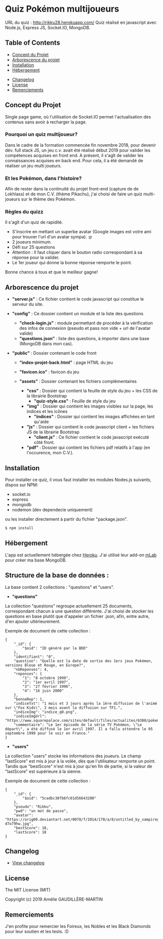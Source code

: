 # Quiz Pokémon multijoueurs

URL du quiz : http://rikku28.herokuapp.com/
Quiz réalisé en javascript avec Node.js, Express JS, Socket.IO, MongoDB.

## Table of Contents

<!-- MarkdownTOC autolink=true bracket=round depth=2 -->
- [Concept du Projet](#Concept-du-Projet)
- [Arborescence du projet](#Arborescence-du-projet)
- [Installation](#installation)
- [Hébergement](#Hébergement)

<!-- - [Options](#options)
  - [Game_New-test options](#Game_New-test-options)
  - [http-proxy events](#http-proxy-events)
  - [http-proxy options](#http-proxy-options)
- [WebSocket](#websocket)
  - [External WebSocket upgrade](#external-websocket-upgrade) -->

- [Changelog](#changelog)
- [License](#license)
- [Remerciements](#Remerciements)

<!-- /MarkdownTOC -->

## Concept du Projet

Single page game, où l'utilisation de Socket.IO permet l'actualisation des contenus sans avoir à recharger la page.

### Pourquoi un quiz multijoueur?

Dans le cadre de la formation commencée fin novembre 2018, pour devenir dév. full stack JS, un jeu c.v. avait été réalisé début 2019 pour valider les compétences acquises en front end.
A présent, il s'agît de valider les connaissances acquises en back end. Pour cela, il a été demandé de réaliser un jeu multi joueurs.

### Et les Pokémon, dans l'histoire?
Afin de rester dans la continuité du projet front-end (capture de de Lokhlass) et de mon C.V. (thème Pikachu), j'ai choisi de faire un quiz multi-joueurs sur le thème des Pokémon.

### Règles du quizz
Il s'agît d'un quiz de rapidité.
- S'inscrire en mettant un superbe avatar (Google images est votre ami pour trouver l'url d'un avatar sympa). :p
- 2 joueurs minimum.
- Défi sur 25 questions
- Attention : Il faut cliquer dans le bouton radio correspondant à sa réponse pour la valider.
- Le 1er joueur qui donne la bonne réponse remporte le point.

Bonne chance à tous et que le meilleur gagne!

## Arborescence du projet

- **"server.js"** : Ce fichier contient le code javascript qui constitue le serveur du site.

- **"config"** : Ce dossier contient un module et la liste des questions
    - **"check-login.js"** : module permettant de procéder à la vérification des infos de connexion (pseudo et pass non vide + url de l'avatar valide)
    - **"questions.json"** : liste des questions, à importer dans une base (MongoDB dans mon cas).

- **"public"** : Dossier contenant le code front
    - **"index-projet-back.html"** : page HTML du jeu

    - **"favicon.ico"** : favicon du jeu
    
    - **"assets"** : Dossier contenant les fichiers complémentaires
        - **"css"** : Dossier qui contient la feuille de style du jeu + les CSS de la librairie Bootstrap
            - **"quiz-style.css"** : Feuille de style du jeu
        - **"img"** : Dossier qui contient les images visibles sur la page, les indices et les icônes
            - **"indices"** : Dossier qui contient les images affichées en tant qu'aide
        - **"js"** : Dossier qui contient le code javascript client + les fichiers JS de la librairie Bootstrap
            - **"client.js"** : Ce fichier contient le code javascript exécuté côté front.
        - **"pdf"** : Dossier qui contient les fichiers pdf relatifs à l'app (en l'occurence, mon C.V.).

## Installation

Pour installer ce quiz, il vous faut installer les modules Nodes.js suivants, dispos sur NPM:
- socket.io
- express
- mongodb
- nodemon (dev dependecie uniquement)

ou les installer directement à partir du fichier "package.json".

```javascript
$ npm install
```

## Hébergement

L'app est actuellement hébergée chez [Heroku](https://www.heroku.com/). J'ai utilisé leur add-on [mLab](https://www.mlab.com/) pour créer ma base MongoDB.

## Structure de la base de données : 
La base contient 2 collections : "questions" et "users".

- **"questions"**

La collection "questions" regroupe actuellement 25 documents, correspondant chacun à une question différente. J'ai choisi de stocker les questions en base plutôt que d'appeler un fichier .json, afin, entre autre, d'en ajouter ultérieurement.

Exemple de document de cette collection : 

```
{
    "_id": {
        "$oid": "ID généré par la BDD"
    },
    "identifiant": "0",
    "question": "Quelle est la date de sortie des 1ers jeux Pokémon, versions Bleue et Rouge, en Europe?",
    "nbReponses": 4,
    "reponses": {
        "1": "8 octobre 1999",
        "2": "1er avril 1997",
        "3": "27 février 1996",
        "4": "16 juin 2000"
    },
    "bonneRep": 1,
    "indiceTxt": "1 mois et 3 jours après la 1ère diffusion de l'animé sur \"Fox Kids\", 3 mois avant la diffusion sur TF1.",
    "indiceImg": "indice_q0.png",
    "indiceImgUrl": "https://www.squarepalace.com/sites/default/files/actualites/6380/pokemonrb01.png",
    "commentaire": "Le 1er épisode de la série TV Pokémon, \"Le départ\", a été diffusé le 1er avril 1997. Il a fallu attendre le 05 septembre 1999 pour le voir en France."
}
```

- **"users"**

La collection "users" stocke les informations des joueurs. Le champ "lastScore" est mis à jour à la volée, dès que l'utilisateur remporte un point. Tandis que "bestScore" n'est mis à jour qu'en fin de partie, si la valeur de "lastScore" est supérieure à la sienne.

Exemple de document de cette collection : 
```
{
    "_id": {
        "$oid": "5cadbc38fb6fc01d56643200"
    },
    "pseudo": "Rikku",
    "pwd": "un mot de passe",
    "avatar": "https://orig00.deviantart.net/0078/f/2014/178/a/8/untitled_by_vampiregodesnyx-d7o79hw.jpg",
    "bestScore": 18,
    "lastScore": 18
}
```

<!-- - **contexte**:
- **options**: -->

<!-- ## Projet

Proxy `/api` requests to `http://localhost:3333/`

```javascript
var express = require('express')
var proxy = require('Game_New-test')

var app = express()

app.use('/api', proxy({ target: 'http://localhost/', changeOrigin: true }))
app.listen(3000)

// http://localhost:3000/ -> http:// *l'IP en question* :3333/
``` -->
<!-- 

## Example

N°1

```javascript
exemple code
```


## WebSocket

```javascript
// verbose api
proxy('/', { target: 'http://echo.websocket.org', ws: true })

// shorthand
proxy('http://echo.websocket.org', { ws: true })

// shorter shorthand
proxy('ws://echo.websocket.org')
```

### External WebSocket upgrade

In the previous WebSocket examples, Game_New-test relies on a initial http request in order to listen to the http `upgrade` event. If you need to proxy WebSockets without the initial http request, you can subscribe to the server's http `upgrade` event manually.

```javascript
var wsProxy = proxy('ws://echo.websocket.org', { changeOrigin: true })

var app = express()
app.use(wsProxy)

var server = app.listen(3000)
server.on('upgrade', wsProxy.upgrade) // <-- subscribe to http 'upgrade'
```

## Tests

Run the test suite:

```bash
# install dependencies
$ npm install

# linting
$ npm run lint

# unit tests
$ npm test

# code coverage
$ npm run cover
```

:bulb: **Tip:**  -->

## Changelog

- [View changelog](https://github.com/rikku28/Game_New-test/master/CHANGELOG.md)

## License

The MIT License (MIT)

Copyright (c) 2019 Amélie GAUDILLÈRE-MARTIN

## Remerciements

J'en profite pour remercier les Foireux, les Nobles et les Black Diamonds pour leur soutien et les tests. :D